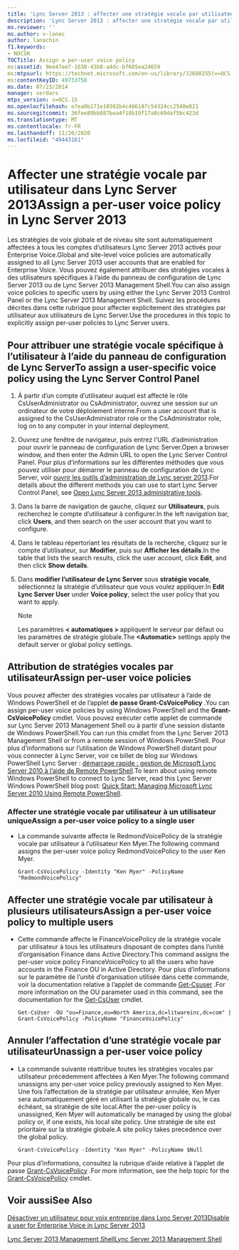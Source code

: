 ```yaml
---
title: 'Lync Server 2013 : affecter une stratégie vocale par utilisateur'
description: 'Lync Server 2013 : affecter une stratégie vocale par utilisateur.'
ms.reviewer: ''
ms.author: v-lanac
author: lanachin
f1.keywords:
- NOCSH
TOCTitle: Assign a per-user voice policy
ms:assetid: 9ee47ee7-1030-43b8-a4dc-bf685ea24659
ms:mtpsurl: https://technet.microsoft.com/en-us/library/JJ688155(v=OCS.15)
ms:contentKeyID: 49733758
ms.date: 07/23/2014
manager: serdars
mtps_version: v=OCS.15
ms.openlocfilehash: e7ea0b171e10302b4c466187c54324cc2548e821
ms.sourcegitcommit: 36fee89bb887bea4f18b19f17a8c69daf5bc423d
ms.translationtype: MT
ms.contentlocale: fr-FR
ms.lasthandoff: 11/26/2020
ms.locfileid: "49443161"
---
```

# <a name="assign-a-per-user-voice-policy-in-lync-server-2013"></a><span data-ttu-id="de60b-103">Affecter une stratégie vocale par utilisateur dans Lync Server 2013</span><span class="sxs-lookup"><span data-stu-id="de60b-103">Assign a per-user voice policy in Lync Server 2013</span></span>

 


<span data-ttu-id="de60b-104">Les stratégies de voix globale et de niveau site sont automatiquement affectées à tous les comptes d’utilisateurs Lync Server 2013 activés pour Enterprise Voice.</span><span class="sxs-lookup"><span data-stu-id="de60b-104">Global and site-level voice policies are automatically assigned to all Lync Server 2013 user accounts that are enabled for Enterprise Voice.</span></span> <span data-ttu-id="de60b-105">Vous pouvez également attribuer des stratégies vocales à des utilisateurs spécifiques à l’aide du panneau de configuration de Lync Server 2013 ou de Lync Server 2013 Management Shell.</span><span class="sxs-lookup"><span data-stu-id="de60b-105">You can also assign voice policies to specific users by using either the Lync Server 2013 Control Panel or the Lync Server 2013 Management Shell.</span></span> <span data-ttu-id="de60b-106">Suivez les procédures décrites dans cette rubrique pour affecter explicitement des stratégies par utilisateur aux utilisateurs de Lync Server.</span><span class="sxs-lookup"><span data-stu-id="de60b-106">Use the procedures in this topic to explicitly assign per-user policies to Lync Server users.</span></span>

## <a name="to-assign-a-user-specific-voice-policy-using-the-lync-server-control-panel"></a><span data-ttu-id="de60b-107">Pour attribuer une stratégie vocale spécifique à l’utilisateur à l’aide du panneau de configuration de Lync Server</span><span class="sxs-lookup"><span data-stu-id="de60b-107">To assign a user-specific voice policy using the Lync Server Control Panel</span></span>

1.  <span data-ttu-id="de60b-108">À partir d’un compte d’utilisateur auquel est affecté le rôle CsUserAdministrator ou CsAdministrator, ouvrez une session sur un ordinateur de votre déploiement interne.</span><span class="sxs-lookup"><span data-stu-id="de60b-108">From a user account that is assigned to the CsUserAdministrator role or the CsAdministrator role, log on to any computer in your internal deployment.</span></span>

2.  <span data-ttu-id="de60b-109">Ouvrez une fenêtre de navigateur, puis entrez l’URL d’administration pour ouvrir le panneau de configuration de Lync Server.</span><span class="sxs-lookup"><span data-stu-id="de60b-109">Open a browser window, and then enter the Admin URL to open the Lync Server Control Panel.</span></span> <span data-ttu-id="de60b-110">Pour plus d’informations sur les différentes méthodes que vous pouvez utiliser pour démarrer le panneau de configuration de Lync Server, voir [ouvrir les outils d’administration de Lync server 2013](lync-server-2013-open-lync-server-administrative-tools.md).</span><span class="sxs-lookup"><span data-stu-id="de60b-110">For details about the different methods you can use to start Lync Server Control Panel, see [Open Lync Server 2013 administrative tools](lync-server-2013-open-lync-server-administrative-tools.md).</span></span>

3.  <span data-ttu-id="de60b-111">Dans la barre de navigation de gauche, cliquez sur **Utilisateurs**, puis recherchez le compte d’utilisateur à configurer.</span><span class="sxs-lookup"><span data-stu-id="de60b-111">In the left navigation bar, click **Users**, and then search on the user account that you want to configure.</span></span>

4.  <span data-ttu-id="de60b-112">Dans le tableau répertoriant les résultats de la recherche, cliquez sur le compte d’utilisateur, sur **Modifier**, puis sur **Afficher les détails**.</span><span class="sxs-lookup"><span data-stu-id="de60b-112">In the table that lists the search results, click the user account, click **Edit**, and then click **Show details**.</span></span>

5.  <span data-ttu-id="de60b-113">Dans **modifier l’utilisateur de Lync Server** sous **stratégie vocale**, sélectionnez la stratégie d’utilisateur que vous voulez appliquer.</span><span class="sxs-lookup"><span data-stu-id="de60b-113">In **Edit Lync Server User** under **Voice policy**, select the user policy that you want to apply.</span></span>
    

    > [!NOTE]  
    > <span data-ttu-id="de60b-114">Les paramètres <STRONG> &lt; automatiques &gt; </STRONG> appliquent le serveur par défaut ou les paramètres de stratégie globale.</span><span class="sxs-lookup"><span data-stu-id="de60b-114">The <STRONG>&lt;Automatic&gt;</STRONG> settings apply the default server or global policy settings.</span></span>



## <a name="assign-per-user-voice-policies"></a><span data-ttu-id="de60b-115">Attribution de stratégies vocales par utilisateur</span><span class="sxs-lookup"><span data-stu-id="de60b-115">Assign per-user voice policies</span></span>

<span data-ttu-id="de60b-116">Vous pouvez affecter des stratégies vocales par utilisateur à l’aide de Windows PowerShell et de l’applet **de passe Grant-CsVoicePolicy** .</span><span class="sxs-lookup"><span data-stu-id="de60b-116">You can assign per-user voice policies by using Windows PowerShell and the **Grant-CsVoicePolicy** cmdlet.</span></span> <span data-ttu-id="de60b-117">Vous pouvez exécuter cette applet de commande sur Lync Server 2013 Management Shell ou à partir d’une session distante de Windows PowerShell.</span><span class="sxs-lookup"><span data-stu-id="de60b-117">You can run this cmdlet from the Lync Server 2013 Management Shell or from a remote session of Windows PowerShell.</span></span> <span data-ttu-id="de60b-118">Pour plus d’informations sur l’utilisation de Windows PowerShell distant pour vous connecter à Lync Server, voir ce billet de blog sur Windows PowerShell Lync Server : [démarrage rapide : gestion de Microsoft Lync Server 2010 à l’aide de Remote PowerShell](https://go.microsoft.com/fwlink/p/?linkId=255876).</span><span class="sxs-lookup"><span data-stu-id="de60b-118">To learn about using remote Windows PowerShell to connect to Lync Server, read this Lync Server Windows PowerShell blog post: [Quick Start: Managing Microsoft Lync Server 2010 Using Remote PowerShell](https://go.microsoft.com/fwlink/p/?linkId=255876).</span></span>

### <a name="assign-a-per-user-voice-policy-to-a-single-user"></a><span data-ttu-id="de60b-119">Affecter une stratégie vocale par utilisateur à un utilisateur unique</span><span class="sxs-lookup"><span data-stu-id="de60b-119">Assign a per-user voice policy to a single user</span></span>

  - <span data-ttu-id="de60b-120">La commande suivante affecte le RedmondVoicePolicy de la stratégie vocale par utilisateur à l’utilisateur Ken Myer.</span><span class="sxs-lookup"><span data-stu-id="de60b-120">The following command assigns the per-user voice policy RedmondVoicePolicy to the user Ken Myer.</span></span>
    
        Grant-CsVoicePolicy -Identity "Ken Myer" -PolicyName "RedmondVoicePolicy"

## <a name="assign-a-per-user-voice-policy-to-multiple-users"></a><span data-ttu-id="de60b-121">Affecter une stratégie vocale par utilisateur à plusieurs utilisateurs</span><span class="sxs-lookup"><span data-stu-id="de60b-121">Assign a per-user voice policy to multiple users</span></span>

  - <span data-ttu-id="de60b-122">Cette commande affecte le FinanceVoicePolicy de la stratégie vocale par utilisateur à tous les utilisateurs disposant de comptes dans l’unité d’organisation Finance dans Active Directory.</span><span class="sxs-lookup"><span data-stu-id="de60b-122">This command assigns the per-user voice policy FinanceVoicePolicy to all the users who have accounts in the Finance OU in Active Directory.</span></span> <span data-ttu-id="de60b-123">Pour plus d’informations sur le paramètre de l’unité d’organisation utilisée dans cette commande, voir la documentation relative à l’applet de commande [Get-Csuser](https://technet.microsoft.com/library/gg398125\(v=ocs.15\)) .</span><span class="sxs-lookup"><span data-stu-id="de60b-123">For more information on the OU parameter used in this command, see the documentation for the [Get-CsUser](https://technet.microsoft.com/library/gg398125\(v=ocs.15\)) cmdlet.</span></span>
    
        Get-CsUser -OU "ou=Finance,ou=North America,dc=litwareinc,dc=com" | Grant-CsVoicePolicy -PolicyName "FinanceVoicePolicy"

## <a name="unassign-a-per-user-voice-policy"></a><span data-ttu-id="de60b-124">Annuler l’affectation d’une stratégie vocale par utilisateur</span><span class="sxs-lookup"><span data-stu-id="de60b-124">Unassign a per-user voice policy</span></span>

  - <span data-ttu-id="de60b-125">La commande suivante réattribue toutes les stratégies vocales par utilisateur précédemment affectées à Ken Myer.</span><span class="sxs-lookup"><span data-stu-id="de60b-125">The following command unassigns any per-user voice policy previously assigned to Ken Myer.</span></span> <span data-ttu-id="de60b-126">Une fois l’affectation de la stratégie par utilisateur annulée, Ken Myer sera automatiquement géré en utilisant la stratégie globale ou, le cas échéant, sa stratégie de site local.</span><span class="sxs-lookup"><span data-stu-id="de60b-126">After the per-user policy is unassigned, Ken Myer will automatically be managed by using the global policy or, if one exists, his local site policy.</span></span> <span data-ttu-id="de60b-127">Une stratégie de site est prioritaire sur la stratégie globale.</span><span class="sxs-lookup"><span data-stu-id="de60b-127">A site policy takes precedence over the global policy.</span></span>
    
        Grant-CsVoicePolicy -Identity "Ken Myer" -PolicyName $Null

<span data-ttu-id="de60b-128">Pour plus d’informations, consultez la rubrique d’aide relative à l’applet de passe [Grant-CsVoicePolicy](https://technet.microsoft.com/library/gg398828\(v=ocs.15\)) .</span><span class="sxs-lookup"><span data-stu-id="de60b-128">For more information, see the help topic for the [Grant-CsVoicePolicy](https://technet.microsoft.com/library/gg398828\(v=ocs.15\)) cmdlet.</span></span>

## <a name="see-also"></a><span data-ttu-id="de60b-129">Voir aussi</span><span class="sxs-lookup"><span data-stu-id="de60b-129">See Also</span></span>


[<span data-ttu-id="de60b-130">Désactiver un utilisateur pour voix entreprise dans Lync Server 2013</span><span class="sxs-lookup"><span data-stu-id="de60b-130">Disable a user for Enterprise Voice in Lync Server 2013</span></span>](lync-server-2013-disable-a-user-for-enterprise-voice.md)  


[<span data-ttu-id="de60b-131">Lync Server 2013 Management Shell</span><span class="sxs-lookup"><span data-stu-id="de60b-131">Lync Server 2013 Management Shell</span></span>](lync-server-2013-lync-server-management-shell.md)

